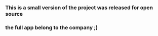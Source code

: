 ### This is a small version of the project was released for open source
### the full app belong to the company ;)
